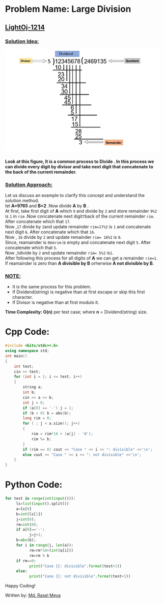 # Problem Name: Large Division
## [LightOj-1214](https://lightoj.com/problem/large-division)
### <ins>Solution Idea:</ins>
![image](divided.JPG)<br>
#### Look at this figure, It is a common process to Divide . In this process we can divide every digit by divisor and take next digit that concatenate to the back of the current remainder.<br>
### <ins>Solution Approach:</ins>
Let us discuss an example to clarify this concept and understand the solution method. <br>
let **A=9765** and **B=2** .Now divide **A** by **B** .<br>
 At first, take first digit of **A** which ` 9 ` and  divide by ` 2 ` and store  remainder ` 9%2 ` is ` 1 ` in ` rim ` .Now concatenate next digit` 7 `back of the current remainder ` rim `. After concatenate which that ` 17 `.<br> Now ,` 17 ` divide by ` 2 `and update  remainder ` rim=17%2 ` is ` 1 ` and concatenate next digit ` 6 `. After concatenate which that ` 16 `.<br> Now , ` 16 ` divide by ` 2 ` and update  remainder ` rim= 16%2 ` is ` 0 `.<br> Since, reamainder is ` 0 `so` rim ` is empty and concatenate next digit ` 5 `. After concatenate which that ` 5 `.<br>Now ,` 5 `divide by ` 2 ` and update  remainder ` rim= 5%2 ` is` 1 `. <br>After following this process for all digits of **A** we can get a remainder ` rim=1 `. <br> If reamainder is zero than **A divisible by B** orherwise **A not divisible by B**.
### <ins>NOTE:</ins>
* It is the same process for this problem.
* If Dividend(string) is negative than at first escape or skip this first character.
* If Divisor is negative than at first modulo it.

**Time Complexity: O(n)** per test case; where **n** = Dividend(string) size.
# Cpp Code:
```cpp
#include <bits/stdc++.h>
using namespace std;
int main()
{
	int test;
	cin >> test;
	for (int i = 1; i <= test; i++)
	{
		string a;
		int b;
		cin >> a >> b;
		int j = 0;
		if (a[0] == '-') j = 1;
		if (b < 0) b = abs(b);
		long rim = 0;
		for ( ; j < a.size(); j++)
		{
			rim = rim*10 + (a[j] - '0');
			rim %= b;
		}
		if (rim == 0) cout << "Case " << i << ": divisible" <<'\n';
		else cout << "Case " << i << ": not divisible" <<'\n';
	}
}

```
# Python Code:
```python
for test in range(int(input())):
     ls=list(input().split())
     a=ls[0]
     b=int(ls[1])
     j=int(0);
     rm=int(0);
     if a[0]=='-':
           j=j+1;
     b=abs(b);
     for i in range(j, len(a)):
           rm=rm*10+(int(a[i]))
           rm=rm % b 
     if rm==0:
           print("Case {}: divisible".format(test+1))
     else:
           print("Case {}: not divisible".format(test+1))
```

Happy Coding!

Written by: [Md. Rasel Meya](https://lightoj.com/user/rhrasel94)